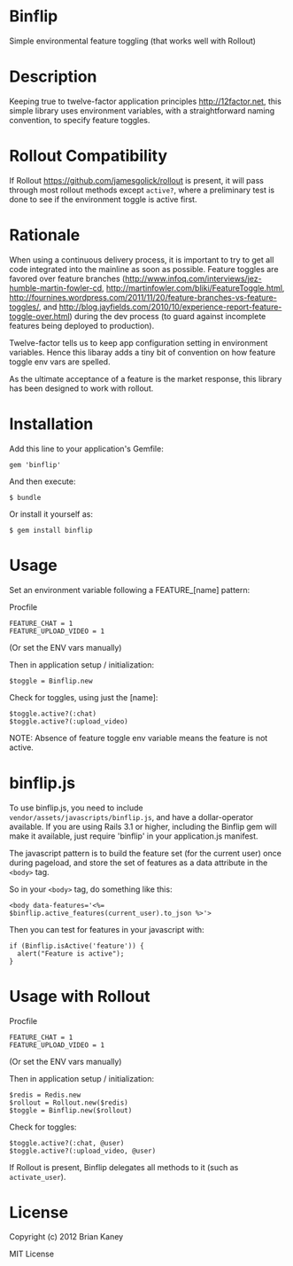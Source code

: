 Binflip
=======

Simple environmental feature toggling (that works well with Rollout)


Description
===========

Keeping true to twelve-factor application principles <http://12factor.net>, this simple library uses environment variables, with a straightforward naming convention, to specify feature toggles.  

Rollout Compatibility
======================

If Rollout <https://github.com/jamesgolick/rollout> is present, it will pass through most rollout methods except `active?`, where a preliminary test is done to see if the environment toggle is active first.

Rationale
=========

When using a continuous delivery process, it is important to try to get all code integrated into the mainline as soon as possible.  Feature toggles are favored over feature branches (<http://www.infoq.com/interviews/jez-humble-martin-fowler-cd>, <http://martinfowler.com/bliki/FeatureToggle.html>, <http://fournines.wordpress.com/2011/11/20/feature-branches-vs-feature-toggles/>, and <http://blog.jayfields.com/2010/10/experience-report-feature-toggle-over.html>) during the dev process (to guard against incomplete features being deployed to production).  

Twelve-factor tells us to keep app configuration setting in environment variables.  Hence this libaray adds a tiny bit of convention on how feature toggle env vars are spelled.

As the ultimate acceptance of a feature is the market response, this library has been designed to work with rollout.

Installation
============

Add this line to your application's Gemfile:

    gem 'binflip'

And then execute:

    $ bundle

Or install it yourself as:

    $ gem install binflip



Usage
=====

Set an environment variable following a FEATURE_[name] pattern:

Procfile

    FEATURE_CHAT = 1
    FEATURE_UPLOAD_VIDEO = 1

(Or set the ENV vars manually)

Then in application setup / initialization:

    $toggle = Binflip.new


Check for toggles, using just the [name]:

    $toggle.active?(:chat)
    $toggle.active?(:upload_video)

NOTE: Absence of feature toggle env variable means the feature is not active.

binflip.js
=========

To use binflip.js, you need to include `vendor/assets/javascripts/binflip.js`, and have a dollar-operator available.  If you are using Rails 3.1 or higher, including the Binflip gem will make it available, just require 'binflip' in your application.js manifest.

The javascript pattern is to build the feature set (for the current user) once during pageload, and store the set of features as a data attribute in the `<body>` tag.

So in your `<body>` tag, do something like this:

    <body data-features='<%= $binflip.active_features(current_user).to_json %>'>

Then you can test for features in your javascript with:

    if (Binflip.isActive('feature')) {
      alert("Feature is active");
    }

Usage with Rollout
==================

Procfile

    FEATURE_CHAT = 1
    FEATURE_UPLOAD_VIDEO = 1

(Or set the ENV vars manually)

Then in application setup / initialization:

    $redis = Redis.new
    $rollout = Rollout.new($redis)
    $toggle = Binflip.new($rollout)


Check for toggles:

    $toggle.active?(:chat, @user)
    $toggle.active?(:upload_video, @user)

If Rollout is present, Binflip delegates all methods to it (such as `activate_user`).

License
=======

Copyright (c) 2012 Brian Kaney

MIT License
